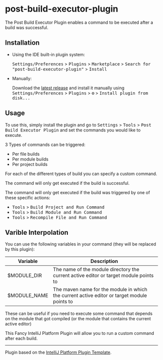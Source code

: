 # post-build-executor-plugin
The Post Build Executor Plugin enables a command to be executed after a build was successful. 

## Installation

- Using the IDE built-in plugin system:

  <kbd>Settings/Preferences</kbd> > <kbd>Plugins</kbd> > <kbd>Marketplace</kbd> > <kbd>Search for "post-build-executor-plugin"</kbd> >
  <kbd>Install</kbd>

- Manually:

  Download the [latest release](https://github.com/dshane001/post-build-executor-plugin/releases/latest) and install it manually using
  <kbd>Settings/Preferences</kbd> > <kbd>Plugins</kbd> > <kbd>⚙️</kbd> > <kbd>Install plugin from disk...</kbd>

## Usage
To use this, simply install the plugin and go to <kbd>Settings</kbd> > <kbd>Tools</kbd> > <kbd>Post Build Executor Plugin</kbd> and set the commands you would like to execute.

3 Types of commands can be triggered:
- Per file builds
- Per module builds
- Per project builds

For each of the different types of build you can specify a custom command.

The command will only get executed if the build is successful.

The command will only get executed if the build was triggered by one of these specific actions:
- <kbd>Tools</kbd> > <kbd>Build Project and Run Command</kbd>
- <kbd>Tools</kbd> > <kbd>Build Module and Run Command</kbd>
- <kbd>Tools</kbd> > <kbd>Recompile File and Run Command</kbd>

## Varible Interpolation
You can use the following variables in your command (they will be replaced by this plugin):

| Variable     | Description |
|--------------|-------------|
| $MODULE_DIR  | The name of the module directory the current active editor or target module points to |
| $MODULE_NAME | The maven name for the module in which the current active editor or target module points to |

These can be useful if you need to execute some command that depends on the module that got compiled (or the module that contains the current active editor)

<!-- Plugin description -->
This Fancy IntelliJ Platform Plugin will allow you to run a custom command after each build.
<!-- Plugin description end -->
---
Plugin based on the [IntelliJ Platform Plugin Template][template].

[template]: https://github.com/JetBrains/intellij-platform-plugin-template
[docs:plugin-description]: https://plugins.jetbrains.com/docs/intellij/plugin-user-experience.html#plugin-description-and-presentation
